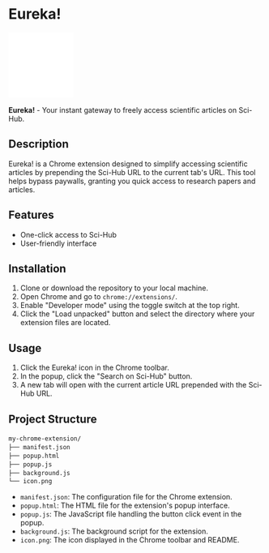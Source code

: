 # Eureka!

![Eureka Logo](icon.png)

**Eureka!** - Your instant gateway to freely access scientific articles on Sci-Hub.

## Description
Eureka! is a Chrome extension designed to simplify accessing scientific articles by prepending the Sci-Hub URL to the current tab's URL. This tool helps bypass paywalls, granting you quick access to research papers and articles.

## Features
- One-click access to Sci-Hub
- User-friendly interface

## Installation
1. Clone or download the repository to your local machine.
2. Open Chrome and go to `chrome://extensions/`.
3. Enable "Developer mode" using the toggle switch at the top right.
4. Click the "Load unpacked" button and select the directory where your extension files are located.

## Usage
1. Click the Eureka! icon in the Chrome toolbar.
2. In the popup, click the "Search on Sci-Hub" button.
3. A new tab will open with the current article URL prepended with the Sci-Hub URL.

## Project Structure
```bash
my-chrome-extension/
├── manifest.json
├── popup.html
├── popup.js
├── background.js
└── icon.png
```
- `manifest.json`: The configuration file for the Chrome extension.
- `popup.html`: The HTML file for the extension's popup interface.
- `popup.js`: The JavaScript file handling the button click event in the popup.
- `background.js`: The background script for the extension.
- `icon.png`: The icon displayed in the Chrome toolbar and README.
